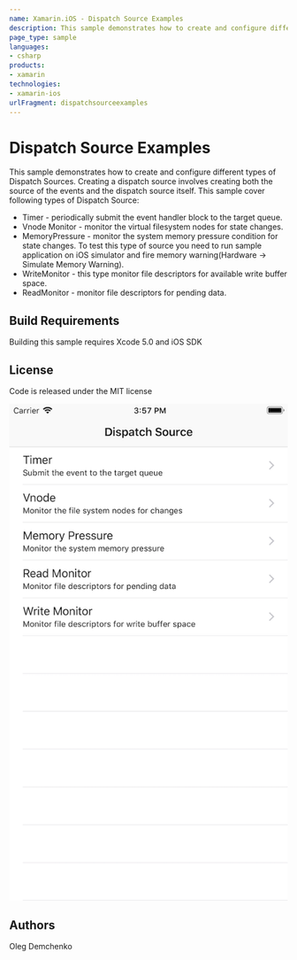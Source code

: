 ```yaml
---
name: Xamarin.iOS - Dispatch Source Examples
description: This sample demonstrates how to create and configure different types of Dispatch Sources. Creating a dispatch source involves creating both the...
page_type: sample
languages:
- csharp
products:
- xamarin
technologies:
- xamarin-ios
urlFragment: dispatchsourceexamples
---
```

# Dispatch Source Examples

This sample demonstrates how to create and configure different types of Dispatch Sources. Creating a dispatch source involves creating both the source of the events and the dispatch source itself. This sample cover following types of Dispatch Source:

* Timer - periodically submit the event handler block to the target queue.
* Vnode Monitor - monitor the virtual filesystem nodes for state changes.
* MemoryPressure - monitor the system memory pressure condition for state changes. To test this type of source you need to run sample application on iOS simulator and fire memory warning(Hardware -> Simulate Memory Warning).
* WriteMonitor - this type monitor file descriptors for available write buffer space.
* ReadMonitor - monitor file descriptors for pending data.

## Build Requirements

Building this sample requires Xcode 5.0 and iOS SDK 

## License
Code is released under the MIT license

![Dispatch Source Examples application screenshot](Screenshots/screenshot-1.png "Dispatch Source Examples application screenshot")

## Authors 
Oleg Demchenko

